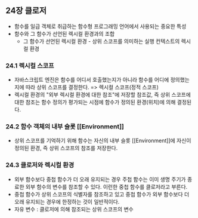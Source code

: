 ## 24장 클로저

- 함수를 일급 객체로 취급하는 함수형 프로그래밍 언어에서 사용되는 중요한 특성
- 함수와 그 함수가 선언된 렉시컬 환경과의 조합
  - 그 함수가 선언된 렉시컬 환경 - 상위 스코프를 의미하는 실행 컨텍스트의 렉시컬 환경

### 24.1 렉시컬 스코프

- 자바스크립트 엔진은 함수를 어디서 호출했는지가 아니라 함수를 어디에 정의했는지에 따라 상위 스코프를 결정한다. => 렉시컬 스코프(정적 스코프)
- 렉시컬 환경의 "외부 렉시컬 환경에 대한 참조"에 저장할 참조값, 즉 상위 스코프에 대한 참조는 함수 정의가 평가되는 시점에 함수가 정의된 환경(위치)에 의해 결정된다.

### 24.2 함수 객체의 내부 슬롯 \[\[Environment\]\]

- 상위 스코프를 기억하기 위해 함수는 자신의 내부 슬롯 \[\[Environment\]\]에 자신이 정의된 환경, 즉 상위 스코프의 참조를 저장한다.

### 24.3 클로저와 렉시컬 환경

- 외부 함수보다 중첩 함수가 더 오래 유지되는 경우 주첩 함수는 이미 생명 주기가 종료한 외부 함수의 변수를 참조할 수 있다. 이런한 중첩 함수를 클로저라고 부른다.
- 중첩 함수가 상위 스코프의 식별자를 참조하고 있고 중첩 함수가 외부 함수보다 더 오래 유지되는 경우에 한정하는 것이 일반적이다.
- 자유 변수 : 클로저에 의해 참조되는 상위 스코프의 변수
